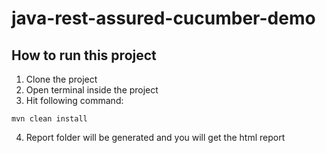 # java-rest-assured-cucumber-demo

## How to run this project
1. Clone the project
2. Open terminal inside the project
3. Hit following command:
``` 
mvn clean install
```
4. Report folder will be generated and you will get the html report


